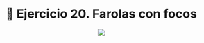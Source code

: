 <h1 align="center"> 📝 Ejercicio 20. Farolas con focos</h1>

<div align="center">
  <img src="https://media.giphy.com/media/5ZTycLGtyk2fsIwD1R/giphy.gif"/>
 </div>
